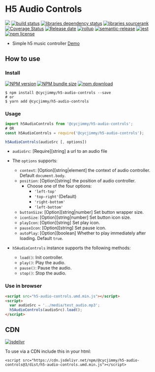 # H5 Audio Controls
![][workflows-badge-image]
[![build status][travis-image]][travis-url]
[![libraries dependency status][libraries-status-image]][libraries-status-url]
[![libraries sourcerank][libraries-sourcerank-image]][libraries-sourcerank-url]
[![Coverage Status][coverage-image]][coverage-url]
[![Release date][release-date-image]][release-url]
[![rollup][rollup-image]][rollup-url]
[![semantic-release][semantic-image]][semantic-url]
[![jest][jest-image]][jest-url]
[![npm license][license-image]][download-url]

* Simple h5 music controller [Demo][github-pages-url]

## How to use
### Install
[![NPM version][npm-image]][npm-url]
[![NPM bundle size][npm-bundle-size-image]][npm-url]
[![npm download][download-image]][download-url]

```shell
$ npm install @cycjimmy/h5-audio-controls --save
# or
$ yarn add @cycjimmy/h5-audio-controls
```

### Usage
```javascript
import h5AudioControls from '@cycjimmy/h5-audio-controls';
# OR
const h5AudioControls = require('@cycjimmy/h5-audio-controls');
```

```javascript
h5AudioControls(audioSrc [, options])
```

* `audioSrc`: [Require][string] a url to an audio file
* The `options` supports:
  * `context`: [Option][string|element] the context of audio controller. Default `document.body`.
  * `position`: [Option][string] the position of audio controller.
    * Choose one of the four options:
      * `'left-top'`
      * `'top-right'`(Default)
      * `'right-bottom'`
      * `'left-bottom'`
  * `buttonSize`: [Option][string|number] Set button wrapper size.
  * `iconSize`: [Option][string|number] Set button icon size.
  * `playIcon`: [Option][string] Set play icon.
  * `pauseIcon`: [Option][string] Set pause icon.
  * `autoPlay`: [Option][boolean] Whether to play immediately after loading. Default `true`.

* `h5AudioControls` instance supports the following methods:
  * `load()`: Init controller.
  * `play()`: Play the audio.
  * `pause()`: Pause the audio.
  * `stop()`: Stop the audio.

### Use in browser
```html
<script src="h5-audio-controls.umd.min.js"></script>
<script>
  var audioSrc = '../media/test_audio.mp3';
  h5AudioControls(audioSrc).load();
</script>
```

## CDN
[![jsdelivr][jsdelivr-image]][jsdelivr-url]

To use via a CDN include this in your html:
```text
<script src="https://cdn.jsdelivr.net/npm/@cycjimmy/h5-audio-controls@3/dist/h5-audio-controls.umd.min.js"></script>
```

<!-- Links: -->
[npm-image]: https://img.shields.io/npm/v/@cycjimmy/h5-audio-controls
[npm-url]: https://npmjs.org/package/@cycjimmy/h5-audio-controls
[npm-bundle-size-image]: https://img.shields.io/bundlephobia/min/@cycjimmy/h5-audio-controls

[download-image]: https://img.shields.io/npm/dt/@cycjimmy/h5-audio-controls
[download-url]: https://npmjs.org/package/@cycjimmy/h5-audio-controls

[jsdelivr-image]: https://img.shields.io/jsdelivr/npm/hy/@cycjimmy/h5-audio-controls
[jsdelivr-url]: https://www.jsdelivr.com/package/npm/@cycjimmy/h5-audio-controls

[workflows-badge-image]: https://github.com/cycjimmy/h5-audio-controls/workflows/Test%20CI/badge.svg
[travis-image]: https://img.shields.io/travis/cycjimmy/h5-audio-controls
[travis-url]: https://travis-ci.org/cycjimmy/h5-audio-controls

[libraries-status-image]: https://img.shields.io/librariesio/release/npm/@cycjimmy/h5-audio-controls
[libraries-sourcerank-image]: https://img.shields.io/librariesio/sourcerank/npm/@cycjimmy/h5-audio-controls
[libraries-status-url]: https://libraries.io/github/cycjimmy/h5-audio-controls
[libraries-sourcerank-url]: https://libraries.io/npm/@cycjimmy%2Fh5-audio-controls

[coverage-image]: https://img.shields.io/coveralls/github/cycjimmy/h5-audio-controls
[coverage-url]: https://coveralls.io/github/cycjimmy/h5-audio-controls

[release-date-image]: https://img.shields.io/github/release-date/cycjimmy/h5-audio-controls
[release-url]: https://github.com/cycjimmy/h5-audio-controls/releases

[rollup-image]: https://img.shields.io/github/package-json/dependency-version/cycjimmy/h5-audio-controls/dev/rollup
[rollup-url]: https://github.com/rollup/rollup

[semantic-image]: https://img.shields.io/badge/%20%20%F0%9F%93%A6%F0%9F%9A%80-semantic--release-e10079.svg
[semantic-url]: https://github.com/semantic-release/semantic-release

[jest-image]: https://img.shields.io/badge/tested_with-jest-99424f.svg
[jest-url]: https://github.com/facebook/jest

[license-image]: https://img.shields.io/npm/l/@cycjimmy/h5-audio-controls

[github-pages-url]: https://cycjimmy.github.io/h5-audio-controls/